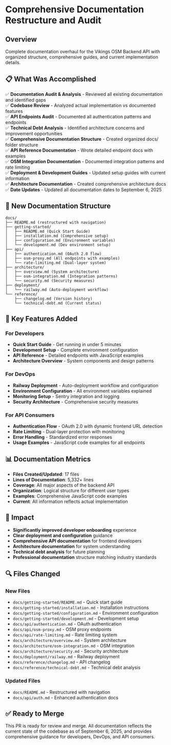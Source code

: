 # Comprehensive Documentation Restructure and Audit

## Overview
Complete documentation overhaul for the Vikings OSM Backend API with organized structure, comprehensive guides, and current implementation details.

## 📋 What Was Accomplished

✅ **Documentation Audit & Analysis** - Reviewed all existing documentation and identified gaps  
✅ **Codebase Review** - Analyzed actual implementation vs documented features  
✅ **API Endpoints Audit** - Documented all authentication patterns and endpoints  
✅ **Technical Debt Analysis** - Identified architecture concerns and improvement opportunities  
✅ **Comprehensive Documentation Structure** - Created organized docs/ folder structure  
✅ **API Reference Documentation** - Wrote detailed endpoint docs with examples  
✅ **OSM Integration Documentation** - Documented integration patterns and rate limiting  
✅ **Deployment & Development Guides** - Updated setup guides with current information  
✅ **Architecture Documentation** - Created comprehensive architecture docs  
✅ **Date Updates** - Updated all documentation dates to September 6, 2025  

## 📁 New Documentation Structure

```
docs/
├── README.md (restructured with navigation)
├── getting-started/
│   ├── README.md (Quick Start Guide)
│   ├── installation.md (Comprehensive setup)
│   ├── configuration.md (Environment variables)
│   └── development.md (Dev environment setup)
├── api/
│   ├── authentication.md (OAuth 2.0 flow)
│   ├── osm-proxy.md (All endpoints with examples)
│   └── rate-limiting.md (Dual-layer system)
├── architecture/
│   ├── overview.md (System architecture)
│   ├── osm-integration.md (Integration patterns)
│   └── security.md (Security measures)
├── deployment/
│   └── railway.md (Auto-deployment workflow)
└── reference/
    ├── changelog.md (Version history)
    └── technical-debt.md (Current status)
```

## 🔧 Key Features Added

### For Developers
- **Quick Start Guide** - Get running in under 5 minutes
- **Development Setup** - Complete environment configuration
- **API Reference** - Detailed endpoints with JavaScript examples
- **Architecture Overview** - System components and design patterns

### For DevOps
- **Railway Deployment** - Auto-deployment workflow and configuration
- **Environment Configuration** - All environment variables explained
- **Monitoring Setup** - Sentry integration and logging
- **Security Architecture** - Comprehensive security measures

### For API Consumers
- **Authentication Flow** - OAuth 2.0 with dynamic frontend URL detection
- **Rate Limiting** - Dual-layer protection with monitoring
- **Error Handling** - Standardized error responses
- **Usage Examples** - JavaScript code examples for all endpoints

## 📊 Documentation Metrics

- **Files Created/Updated**: 17 files
- **Lines of Documentation**: 5,332+ lines
- **Coverage**: All major aspects of the backend API
- **Organization**: Logical structure for different user types
- **Examples**: Comprehensive JavaScript code examples
- **Current**: All information reflects actual implementation

## 🎯 Impact

- **Significantly improved developer onboarding** experience
- **Clear deployment and configuration** guidance
- **Comprehensive API documentation** for frontend developers
- **Architecture documentation** for system understanding
- **Technical debt analysis** for future planning
- **Professional documentation** structure matching industry standards

## 🔍 Files Changed

### New Files
- `docs/getting-started/README.md` - Quick start guide
- `docs/getting-started/installation.md` - Installation instructions
- `docs/getting-started/configuration.md` - Environment configuration
- `docs/getting-started/development.md` - Development setup
- `docs/api/authentication.md` - OAuth authentication
- `docs/api/osm-proxy.md` - OSM proxy endpoints
- `docs/api/rate-limiting.md` - Rate limiting system
- `docs/architecture/overview.md` - System architecture
- `docs/architecture/osm-integration.md` - OSM integration
- `docs/architecture/security.md` - Security architecture
- `docs/deployment/railway.md` - Railway deployment
- `docs/reference/changelog.md` - API changelog
- `docs/reference/technical-debt.md` - Technical debt analysis

### Updated Files
- `docs/README.md` - Restructured with navigation
- `docs/api/auth.md` - Enhanced authentication docs

## ✅ Ready to Merge

This PR is ready for review and merge. All documentation reflects the current state of the codebase as of September 6, 2025, and provides comprehensive guidance for developers, DevOps, and API consumers.